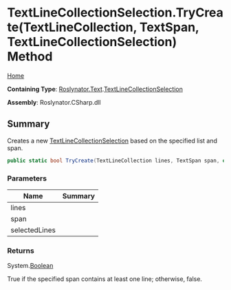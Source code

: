# TextLineCollectionSelection\.TryCreate\(TextLineCollection, TextSpan, TextLineCollectionSelection\) Method

[Home](../../../../README.md)

**Containing Type**: [Roslynator.Text](../../README.md)\.[TextLineCollectionSelection](../README.md)

**Assembly**: Roslynator\.CSharp\.dll

## Summary

Creates a new [TextLineCollectionSelection](../README.md) based on the specified list and span\.

```csharp
public static bool TryCreate(TextLineCollection lines, TextSpan span, out TextLineCollectionSelection selectedLines)
```

### Parameters

| Name | Summary |
| ---- | ------- |
| lines | |
| span | |
| selectedLines | |

### Returns

System\.[Boolean](https://docs.microsoft.com/en-us/dotnet/api/system.boolean)

True if the specified span contains at least one line; otherwise, false\.